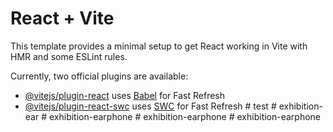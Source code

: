 # React + Vite

This template provides a minimal setup to get React working in Vite with HMR and some ESLint rules.

Currently, two official plugins are available:

- [@vitejs/plugin-react](https://github.com/vitejs/vite-plugin-react/blob/main/packages/plugin-react/README.md) uses [Babel](https://babeljs.io/) for Fast Refresh
- [@vitejs/plugin-react-swc](https://github.com/vitejs/vite-plugin-react-swc) uses [SWC](https://swc.rs/) for Fast Refresh
#   t e s t  
 #   e x h i b i t i o n - e a r  
 #   e x h i b i t i o n - e a r p h o n e  
 #   e x h i b i t i o n - e a r p h o n e  
 #   e x h i b i t i o n - e a r p h o n e  
 
